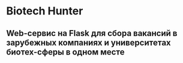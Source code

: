 # Biotech Hunter

## Web-сервис на Flask для сбора вакансий в зарубежных компаниях и университетах биотех-сферы в одном месте
